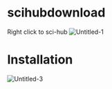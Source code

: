 # scihubdownload
Right click to sci-hub
![Untitled-1](https://github.com/R8yc/scihubdownload/assets/148554352/03cb054e-bc7b-49ea-8c8e-6d70c435395f)
# Installation
![Untitled-3](https://github.com/R8yc/scihubdownload/assets/148554352/3843053e-c75a-419d-b579-94ab8d45c81b)
